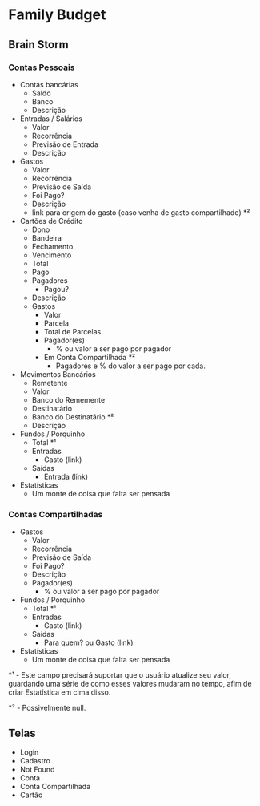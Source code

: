 # Family Budget

## Brain Storm

### Contas Pessoais
* Contas bancárias
  * Saldo
  * Banco
  * Descrição
* Entradas / Salários
  * Valor
  * Recorrência
  * Previsão de Entrada
  * Descrição
* Gastos
  * Valor
  * Recorrência
  * Previsão de Saída
  * Foi Pago?
  * Descrição
  * link para origem do gasto (caso venha de gasto compartilhado) *²
* Cartões de Crédito
  * Dono
  * Bandeira
  * Fechamento
  * Vencimento
  * Total
  * Pago
  * Pagadores
    * Pagou?
  * Descrição
  * Gastos
    * Valor
    * Parcela
    * Total de Parcelas
    * Pagador(es)
      * % ou valor a ser pago por pagador
    * Em Conta Compartilhada *²
      * Pagadores e % do valor a ser pago por cada.
* Movimentos Bancários
  * Remetente
  * Valor
  * Banco do Rememente
  * Destinatário
  * Banco do Destinatário *²
  * Descrição
* Fundos / Porquinho
  * Total *¹
  * Entradas
    * Gasto (link)
  * Saídas
    * Entrada (link)
* Estatísticas
  * Um monte de coisa que falta ser pensada

### Contas Compartilhadas
<!-- * Entradas / Salários -->
* Gastos
  * Valor
  * Recorrência
  * Previsão de Saída
  * Foi Pago?
  * Descrição
  * Pagador(es)
      * % ou valor a ser pago por pagador
* Fundos / Porquinho
  * Total *¹
  * Entradas
    * Gasto (link)
  * Saídas
    * Para quem? ou Gasto (link)
* Estatísticas
  * Um monte de coisa que falta ser pensada

*¹ - Este campo precisará suportar que o usuário atualize seu valor, guardando uma série de como esses valores mudaram no tempo, afim de criar Estatística em cima disso.

*² - Possivelmente null.


## Telas

* Login
* Cadastro
* Not Found
* Conta
* Conta Compartilhada
* Cartão
